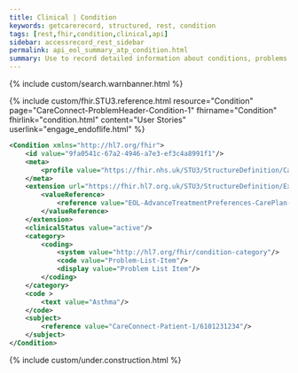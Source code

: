 ```yaml
---
title: Clinical | Condition
keywords: getcarerecord, structured, rest, condition
tags: [rest,fhir,condition,clinical,api]
sidebar: accessrecord_rest_sidebar
permalink: api_eol_summary_atp_condition.html
summary: Use to record detailed information about conditions, problems or diagnoses recognized by a clinician. There are many uses e.g. recording a diagnosis during an encounter; populating a problem list or a summary statement, such as a discharge summary.
---
```

{% include custom/search.warnbanner.html %}

{% include custom/fhir.STU3.reference.html resource="Condition" page="CareConnect-ProblemHeader-Condition-1" fhirname="Condition" fhirlink="condition.html" content="User Stories" userlink="engage_endoflife.html" %}

```xml
<Condition xmlns="http://hl7.org/fhir">
	<id value="9fa0541c-67a2-4946-a7e3-ef3c4a8991f1"/>
	<meta>
		<profile value="https://fhir.nhs.uk/STU3/StructureDefinition/CareConnect-ProblemHeader-Condition-1"/>
	</meta>
	<extension url="https://fhir.hl7.org.uk/STU3/StructureDefinition/Extension-CareConnect-RelatedClinicalContent-1">
		<valueReference>
			<reference value="EOL-AdvanceTreatmentPreferences-CarePlan-1/41e7045d-f5a0-4650-be70-536134858fd2"/>
		</valueReference>
	</extension>
	<clinicalStatus value="active"/>
	<category>
		<coding>
			<system value="http://hl7.org/fhir/condition-category"/>
			<code value="Problem-List-Item"/>
			<display value="Problem List Item"/>
		</coding>
	</category>
	<code >
		<text value="Asthma"/>
	</code>
	<subject>
		<reference value="CareConnect-Patient-1/6101231234"/>
	</subject>
</Condition>

```

{% include custom/under.construction.html %}